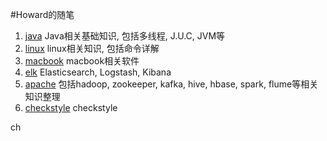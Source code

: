 #Howard的随笔

1. [java](/java)  Java相关基础知识, 包括多线程, J.U.C, JVM等
2. [linux](/linux)  linux相关知识, 包括命令详解
3. [macbook](/macbook)   macbook相关软件
4. [elk](/elk)  Elasticsearch, Logstash, Kibana
5. [apache](/apache)    包括hadoop, zookeeper, kafka, hive, hbase, spark, flume等相关知识整理
6. [checkstyle](/checkstyle)    checkstyle


ch